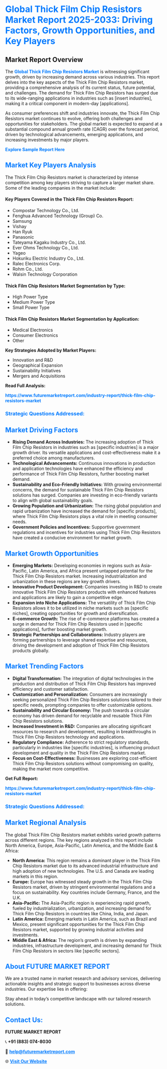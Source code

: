 <h1 style="color: #007BFF;">Global Thick Film Chip Resistors Market Report 2025-2033: Driving Factors, Growth Opportunities, and Key Players</h1>

<section id="overview">
<h2>Market Report Overview</h2>
<p>The <a href="https://www.futuremarketreport.com/industry-report/thick-film-chip-resistors-market" style="color: #007BFF; text-decoration: none;"><strong>Global Thick Film Chip Resistors Market</strong></a> is witnessing significant growth, driven by increasing demand across various industries. This report delves into the key aspects of the Thick Film Chip Resistors market, providing a comprehensive analysis of its current status, future potential, and challenges. The demand for Thick Film Chip Resistors has surged due to its wide-ranging applications in industries such as [insert industries], making it a critical component in modern-day [applications].</p>
<p>As consumer preferences shift and industries innovate, the Thick Film Chip Resistors market continues to evolve, offering both challenges and opportunities for stakeholders. The global market is expected to expand at a substantial compound annual growth rate (CAGR) over the forecast period, driven by technological advancements, emerging applications, and increasing investments by major players.</p>
</section>

<section id="overview">
<p><a href="https://www.futuremarketreport.com/request-sample/reportId=116149" style="color: #007BFF; text-decoration: none;"><strong>Explore Sample Report Here</strong></a></p>
</section>

<section id="key-players">
<h2 style="color: #007BFF;">Market Key Players Analysis</h2>
<p>The Thick Film Chip Resistors market is characterized by intense competition among key players striving to capture a larger market share. Some of the leading companies in the market include:</p>
<h4>Key Players Covered in the Thick Film Chip Resistors Report:</h4>
<ul><li>Compostar Technology Co., Ltd.</li><li>Fenghua Advanced Technology (Group) Co.</li><li>Samsung</li><li>Vishay</li><li>Han Ryuk</li><li>Panasonic</li><li>Tateyama Kagaku Industry Co., Ltd.</li><li>Ever Ohms Technology Co., Ltd.</li><li>Yageo</li><li>Hokuriku Electric Industry Co., Ltd.</li><li>Ralec Electronics Corp.</li><li>Rohm Co., Ltd.</li><li>Walsin Technology Corporation</li></ul>
<h4>Thick Film Chip Resistors Market Segmentation by Type:</h4>
<ul><li>High Power Type</li><li>Medium Power Type</li><li>Small Power Type</li></ul>

<h4>Thick Film Chip Resistors Market Segmentation by Application:</h4>
<ul><li>Medical Electronics</li><li>Consumer Electronics</li><li>Other</li></ul>
<p><strong>Key Strategies Adopted by Market Players:</strong></p>
<ul>
<li>Innovation and R&D</li>
<li>Geographical Expansion</li>
<li>Sustainability Initiatives</li>
<li>Mergers and Acquisitions</li>
</ul>
</section>

<section>
<p><strong>Read Full Analysis: </strong></p><a href="https://www.futuremarketreport.com/industry-report/thick-film-chip-resistors-market" style="color: #007BFF; text-decoration: none;"><strong>https://www.futuremarketreport.com/industry-report/thick-film-chip-resistors-market</strong></a>
<h3 style="color: #007BFF;">Strategic Questions Addressed:</h3>
</section>

<section id="driving-factors">
<h2 style="color: #007BFF;">Market Driving Factors</h2>
<ul>
<li><strong>Rising Demand Across Industries:</strong> The increasing adoption of Thick Film Chip Resistors in industries such as [specific industries] is a major growth driver. Its versatile applications and cost-effectiveness make it a preferred choice among manufacturers.</li>
<li><strong>Technological Advancements:</strong> Continuous innovations in production and application technologies have enhanced the efficiency and performance of Thick Film Chip Resistors, further boosting market demand.</li>
<li><strong>Sustainability and Eco-Friendly Initiatives:</strong> With growing environmental concerns, the demand for sustainable Thick Film Chip Resistors solutions has surged. Companies are investing in eco-friendly variants to align with global sustainability goals.</li>
<li><strong>Growing Population and Urbanization:</strong> The rising global population and rapid urbanization have increased the demand for [specific products], where Thick Film Chip Resistors plays a vital role in meeting consumer needs.</li>
<li><strong>Government Policies and Incentives:</strong> Supportive government regulations and incentives for industries using Thick Film Chip Resistors have created a conducive environment for market growth.</li>
</ul>
</section>

<section id="growth-opportunities">
<h2 style="color: #007BFF;">Market Growth Opportunities</h2>
<ul>
<li><strong>Emerging Markets:</strong> Developing economies in regions such as Asia-Pacific, Latin America, and Africa present untapped potential for the Thick Film Chip Resistors market. Increasing industrialization and urbanization in these regions are key growth drivers.</li>
<li><strong>Innovative Product Development:</strong> Companies investing in R&D to create innovative Thick Film Chip Resistors products with enhanced features and applications are likely to gain a competitive edge.</li>
<li><strong>Expansion into Niche Applications:</strong> The versatility of Thick Film Chip Resistors allows it to be utilized in niche markets such as [specific niches], creating opportunities for growth and diversification.</li>
<li><strong>E-commerce Growth:</strong> The rise of e-commerce platforms has created a surge in demand for Thick Film Chip Resistors used in [specific applications], further boosting market growth.</li>
<li><strong>Strategic Partnerships and Collaborations:</strong> Industry players are forming partnerships to leverage shared expertise and resources, driving the development and adoption of Thick Film Chip Resistors products globally.</li>
</ul>
</section>

<section id="trending-factors">
<h2 style="color: #007BFF;">Market Trending Factors</h2>
<ul>
<li><strong>Digital Transformation:</strong> The integration of digital technologies in the production and distribution of Thick Film Chip Resistors has improved efficiency and customer satisfaction.</li>
<li><strong>Customization and Personalization:</strong> Consumers are increasingly seeking personalized Thick Film Chip Resistors solutions tailored to their specific needs, prompting companies to offer customizable options.</li>
<li><strong>Sustainability and Circular Economy:</strong> The push towards a circular economy has driven demand for recyclable and reusable Thick Film Chip Resistors solutions.</li>
<li><strong>Increased Investment in R&D:</strong> Companies are allocating significant resources to research and development, resulting in breakthroughs in Thick Film Chip Resistors technology and applications.</li>
<li><strong>Regulatory Compliance:</strong> Adherence to strict regulatory standards, particularly in industries like [specific industries], is influencing product development and quality in the Thick Film Chip Resistors market.</li>
<li><strong>Focus on Cost-Effectiveness:</strong> Businesses are exploring cost-efficient Thick Film Chip Resistors solutions without compromising on quality, making the market more competitive.</li>
</ul>
</section>

<section>
<p><strong>Get Full Report: </strong></p><a href="https://www.futuremarketreport.com/industry-report/thick-film-chip-resistors-market" style="color: #007BFF; text-decoration: none;"><strong>https://www.futuremarketreport.com/industry-report/thick-film-chip-resistors-market</strong></a>
<h3 style="color: #007BFF;">Strategic Questions Addressed:</h3>
</section>


<section id="regional-analysis">
<h2 style="color: #007BFF;">Market Regional Analysis</h2>
<p>The global Thick Film Chip Resistors market exhibits varied growth patterns across different regions. The key regions analyzed in this report include North America, Europe, Asia-Pacific, Latin America, and the Middle East & Africa:</p>
<ul>
<li><strong>North America:</strong> This region remains a dominant player in the Thick Film Chip Resistors market due to its advanced industrial infrastructure and high adoption of new technologies. The U.S. and Canada are leading markets in this region.</li>
<li><strong>Europe:</strong> Europe has witnessed steady growth in the Thick Film Chip Resistors market, driven by stringent environmental regulations and a focus on sustainability. Key countries include Germany, France, and the U.K.</li>
<li><strong>Asia-Pacific:</strong> The Asia-Pacific region is experiencing rapid growth, fueled by industrialization, urbanization, and increasing demand for Thick Film Chip Resistors in countries like China, India, and Japan.</li>
<li><strong>Latin America:</strong> Emerging markets in Latin America, such as Brazil and Mexico, present significant opportunities for the Thick Film Chip Resistors market, supported by growing industrial activities and investments.</li>
<li><strong>Middle East & Africa:</strong> The region’s growth is driven by expanding industries, infrastructure development, and increasing demand for Thick Film Chip Resistors in sectors like [specific sectors].</li>
</ul>
</section>

<footer>
<h2 style="color: #007BFF;">About FUTURE MARKET REPORT</h2>
<p>We are a trusted name in market research and advisory services, delivering actionable insights and strategic support to businesses across diverse industries. Our expertise lies in offering:</p>

<p>Stay ahead in today’s competitive landscape with our tailored research solutions.</p>

<h2 style="color: #007BFF;">Contact Us:</h2>
<p><strong>FUTURE MARKET REPORT</strong></p>
<p>📞 <strong>+91 (883) 074-8030</strong></p>
<p>📧 <strong><a href="mailto:help@futuremarketreport.com" style="color: #007BFF;">help@futuremarketreport.com</a></strong></p>
<p>🌐 <strong><a href="https://www.futuremarketreport.com/" style="color: #007BFF;">Visit Our Website</a></strong></p>
</footer>